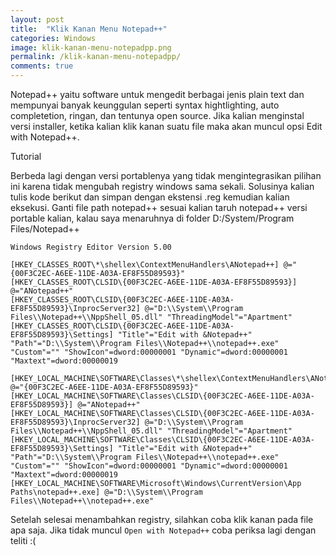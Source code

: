 ```yaml
---
layout: post
title:  "Klik Kanan Menu Notepad++"
categories: Windows
image: klik-kanan-menu-notepadpp.png
permalink: /klik-kanan-menu-notepadpp/
comments: true
---
```


Notepad++ yaitu software untuk mengedit berbagai jenis plain text dan mempunyai banyak keunggulan seperti syntax hightlighting, auto completetion, ringan, dan tentunya open source. Jika kalian menginstal versi installer, ketika kalian klik kanan suatu file maka akan muncul opsi Edit with Notepad++.

<!--more-->

Tutorial

Berbeda lagi dengan versi portablenya yang tidak mengintegrasikan pilihan ini karena tidak mengubah registry windows sama sekali. Solusinya kalian tulis kode berikut dan simpan dengan ekstensi .reg kemudian kalian eksekusi. Ganti file path notepad++ sesuai kalian taruh notepad++ versi portable kalian, kalau saya menaruhnya di folder D:/System/Program Files/Notepad++

```
Windows Registry Editor Version 5.00

[HKEY_CLASSES_ROOT\*\shellex\ContextMenuHandlers\ANotepad++] @="{00F3C2EC-A6EE-11DE-A03A-EF8F55D89593}"
[HKEY_CLASSES_ROOT\CLSID\{00F3C2EC-A6EE-11DE-A03A-EF8F55D89593}] @="ANotepad++"
[HKEY_CLASSES_ROOT\CLSID\{00F3C2EC-A6EE-11DE-A03A-EF8F55D89593}\InprocServer32] @="D:\\System\\Program Files\\Notepad++\\NppShell_05.dll" "ThreadingModel"="Apartment"
[HKEY_CLASSES_ROOT\CLSID\{00F3C2EC-A6EE-11DE-A03A-EF8F55D89593}\Settings] "Title"="Edit with &Notepad++" "Path"="D:\\System\\Program Files\\Notepad++\\notepad++.exe" "Custom"="" "ShowIcon"=dword:00000001 "Dynamic"=dword:00000001 "Maxtext"=dword:00000019

[HKEY_LOCAL_MACHINE\SOFTWARE\Classes\*\shellex\ContextMenuHandlers\ANotepad++] @="{00F3C2EC-A6EE-11DE-A03A-EF8F55D89593}"
[HKEY_LOCAL_MACHINE\SOFTWARE\Classes\CLSID\{00F3C2EC-A6EE-11DE-A03A-EF8F55D89593}] @="ANotepad++"
[HKEY_LOCAL_MACHINE\SOFTWARE\Classes\CLSID\{00F3C2EC-A6EE-11DE-A03A-EF8F55D89593}\InprocServer32] @="D:\\System\\Program Files\\Notepad++\\NppShell_05.dll" "ThreadingModel"="Apartment"
[HKEY_LOCAL_MACHINE\SOFTWARE\Classes\CLSID\{00F3C2EC-A6EE-11DE-A03A-EF8F55D89593}\Settings] "Title"="Edit with &Notepad++" "Path"="D:\\System\\Program Files\\Notepad++\\notepad++.exe" "Custom"="" "ShowIcon"=dword:00000001 "Dynamic"=dword:00000001 "Maxtext"=dword:00000019
[HKEY_LOCAL_MACHINE\SOFTWARE\Microsoft\Windows\CurrentVersion\App Paths\notepad++.exe] @="D:\\System\\Program Files\\Notepad++\\notepad++.exe"
```

Setelah selesai menambahkan registry, silahkan coba klik kanan pada file apa saja. Jika tidak muncul `Open with Notepad++` coba periksa lagi dengan teliti :(
